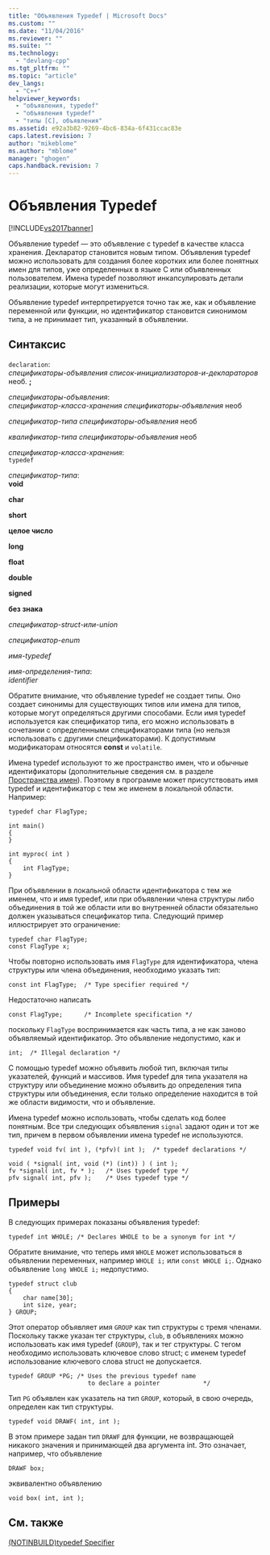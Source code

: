 ```yaml
---
title: "Объявления Typedef | Microsoft Docs"
ms.custom: ""
ms.date: "11/04/2016"
ms.reviewer: ""
ms.suite: ""
ms.technology: 
  - "devlang-cpp"
ms.tgt_pltfrm: ""
ms.topic: "article"
dev_langs: 
  - "C++"
helpviewer_keywords: 
  - "объявления, typedef"
  - "объявления typedef"
  - "типы [C], объявления"
ms.assetid: e92a3b82-9269-4bc6-834a-6f431ccac83e
caps.latest.revision: 7
author: "mikeblome"
ms.author: "mblome"
manager: "ghogen"
caps.handback.revision: 7
---
```

# Объявления Typedef
[!INCLUDE[vs2017banner](../assembler/inline/includes/vs2017banner.md)]

Объявление typedef — это объявление с typedef в качестве класса хранения.  Декларатор становится новым типом.  Объявления typedef можно использовать для создания более коротких или более понятных имен для типов, уже определенных в языке C или объявленных пользователем.  Имена typedef позволяют инкапсулировать детали реализации, которые могут измениться.  
  
 Объявление typedef интерпретируется точно так же, как и объявление переменной или функции, но идентификатор становится синонимом типа, а не принимает тип, указанный в объявлении.  
  
## Синтаксис  
 `declaration`:  
 *спецификаторы\-объявления список\-инициализаторов\-и\-деклараторов*  необ. **;**  
  
 *спецификаторы\-объявления*:  
 *спецификатор\-класса\-хранения спецификаторы\-объявления*  необ  
  
 *спецификатор\-типа спецификаторы\-объявления*  необ  
  
 *квалификатор\-типа спецификаторы\-объявления*  необ  
  
 *спецификатор\-класса\-хранения*:  
 `typedef`  
  
 *спецификатор\-типа*:  
 **void**  
  
 **char**  
  
 **short**  
  
 **целое число**  
  
 **long**  
  
 **float**  
  
 **double**  
  
 **signed**  
  
 **без знака**  
  
 *спецификатор\-struct\-или\-union*  
  
 *спецификатор\-enum*  
  
 *имя\-typedef*  
  
 *имя\-определения\-типа*:  
 *identifier*  
  
 Обратите внимание, что объявление typedef не создает типы.  Оно создает синонимы для существующих типов или имена для типов, которые могут определяться другими способами.  Если имя typedef используется как спецификатор типа, его можно использовать в сочетании с определенными спецификаторами типа \(но нельзя использовать с другими спецификаторами\).  К допустимым модификаторам относятся **const** и `volatile`.  
  
 Имена typedef используют то же пространство имен, что и обычные идентификаторы \(дополнительные сведения см. в разделе [Пространства имен](../c-language/name-spaces.md)\).  Поэтому в программе может присутствовать имя typedef и идентификатор с тем же именем в локальной области.  Например:  
  
```  
typedef char FlagType;  
  
int main()  
{  
}  
  
int myproc( int )  
{  
    int FlagType;  
}  
```  
  
 При объявлении в локальной области идентификатора с тем же именем, что и имя typedef, или при объявлении члена структуры либо объединения в той же области или во внутренней области обязательно должен указываться спецификатор типа.  Следующий пример иллюстрирует это ограничение:  
  
```  
typedef char FlagType;  
const FlagType x;  
```  
  
 Чтобы повторно использовать имя `FlagType` для идентификатора, члена структуры или члена объединения, необходимо указать тип:  
  
```  
const int FlagType;  /* Type specifier required */  
```  
  
 Недостаточно написать  
  
```  
const FlagType;      /* Incomplete specification */  
```  
  
 поскольку `FlagType` воспринимается как часть типа, а не как заново объявляемый идентификатор.  Это объявление недопустимо, как и  
  
```  
int;  /* Illegal declaration */  
```  
  
 С помощью typedef можно объявить любой тип, включая типы указателей, функций и массивов.  Имя typedef для типа указателя на структуру или объединение можно объявить до определения типа структуры или объединения, если только определение находится в той же области видимости, что и объявление.  
  
 Имена typedef можно использовать, чтобы сделать код более понятным.  Все три следующих объявления `signal` задают один и тот же тип, причем в первом объявлении имена typedef не используются.  
  
```  
typedef void fv( int ), (*pfv)( int );  /* typedef declarations */  
  
void ( *signal( int, void (*) (int)) ) ( int );  
fv *signal( int, fv * );   /* Uses typedef type */  
pfv signal( int, pfv );    /* Uses typedef type */  
```  
  
## Примеры  
 В следующих примерах показаны объявления typedef:  
  
```  
typedef int WHOLE; /* Declares WHOLE to be a synonym for int */  
```  
  
 Обратите внимание, что теперь имя `WHOLE` может использоваться в объявлении переменных, например `WHOLE i;` или `const WHOLE i;`.  Однако объявление `long WHOLE i;` недопустимо.  
  
```  
typedef struct club   
{  
    char name[30];  
    int size, year;  
} GROUP;  
```  
  
 Этот оператор объявляет имя `GROUP` как тип структуры с тремя членами.  Поскольку также указан тег структуры, `club`, в объявлениях можно использовать как имя typedef \(`GROUP`\), так и тег структуры.  С тегом необходимо использовать ключевое слово struct; с именем typedef использование ключевого слова struct не допускается.  
  
```  
typedef GROUP *PG; /* Uses the previous typedef name   
                      to declare a pointer            */  
```  
  
 Тип `PG` объявлен как указатель на тип `GROUP`, который, в свою очередь, определен как тип структуры.  
  
```  
typedef void DRAWF( int, int );  
```  
  
 В этом примере задан тип `DRAWF` для функции, не возвращающей никакого значения и принимающей два аргумента int.  Это означает, например, что объявление  
  
```  
DRAWF box;   
```  
  
 эквивалентно объявлению  
  
```  
void box( int, int );  
```  
  
## См. также  
 [\(NOTINBUILD\)typedef Specifier](http://msdn.microsoft.com/ru-ru/cc96cf26-ba93-4179-951e-695d1f5fdcf1)